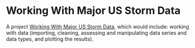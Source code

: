 # Working With Major US Storm Data  

A project [Working With Major US Storm Data](https://stories.thedataproject.net/docs/3-storm_content/), which would include: working with data (importing, cleaning, assessing and manipulating data series and data types, and plotting the results).
